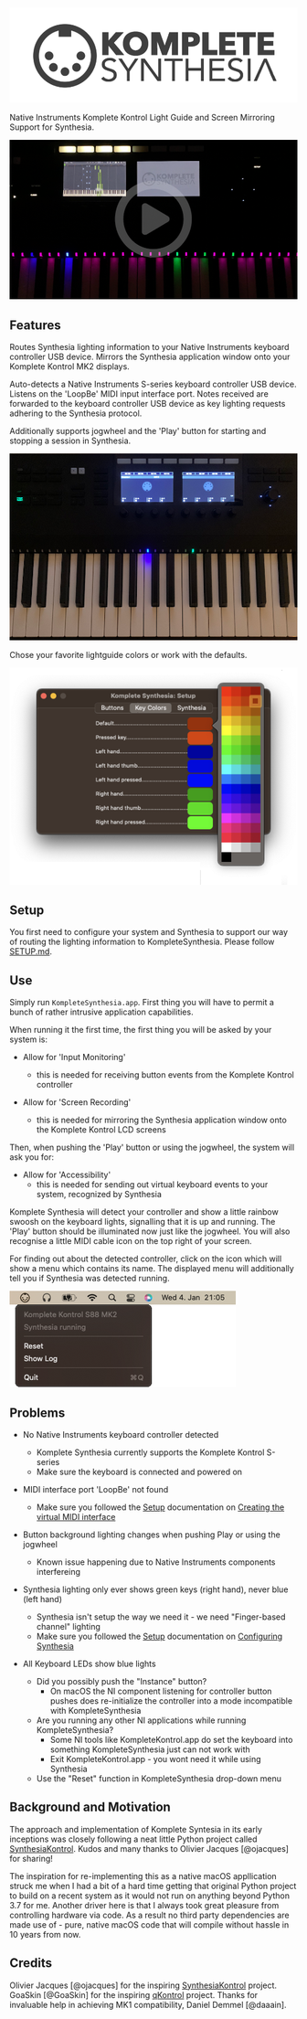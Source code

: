 <p align="center"><img src="site/images/Logo.png" /></p>

Native Instruments Komplete Kontrol Light Guide and Screen Mirroring Support for Synthesia.

<p align="center"><a href="https://youtu.be/bJiGqRVU9uU"><img src="site/images/VideoThumb_Large.png" /></a></p>

## Features

Routes Synthesia lighting information to your Native Instruments keyboard controller USB device. Mirrors the Synthesia application window onto your Komplete Kontrol MK2 displays.

Auto-detects a Native Instruments S-series keyboard controller USB device. Listens on the 'LoopBe' MIDI input interface port. Notes received are forwarded to the keyboard controller USB device as key lighting requests adhering to the Synthesia protocol.

Additionally supports jogwheel and the 'Play' button for starting and stopping a session in Synthesia.

![In Action](site/images/ButtonsAndLightGuide.png)

Chose your favorite lightguide colors or work with the defaults.

![Lightguide Setup](site/images/Setup_Dialog.png)

## Setup

You first need to configure your system and Synthesia to support our way of routing the lighting information to KompleteSynthesia. Please follow [SETUP.md](SETUP.md).

## Use

Simply run `KompleteSynthesia.app`. First thing you will have to permit a bunch of rather intrusive application capabilities.

When running it the first time, the first thing you will be asked by your system is:

- Allow for 'Input Monitoring'
    - this is needed for receiving button events from the Komplete Kontrol controller

- Allow for 'Screen Recording'
    - this is needed for mirroring the Synthesia application window onto the Komplete Kontrol LCD screens

Then, when pushing the 'Play' button or using the jogwheel, the system will ask you for:

- Allow for 'Accessibility'
    - this is needed for sending out virtual keyboard events to your system, recognized by Synthesia

Komplete Synthesia will detect your controller and show a little rainbow swoosh on the keyboard lights, signalling that it is up and running. The 'Play' button should be illuminated now just like the jogwheel. You will also recognise a little MIDI cable icon on the top right of your screen.

For finding out about the detected controller, click on the icon which will show a menu which contains its name. The displayed menu will additionally tell you if Synthesia was detected running.

![Komplete Synthesia](site/images/KompleteSynthesia.png)

## Problems

- No Native Instruments keyboard controller detected
    - Komplete Synthesia currently supports the Komplete Kontrol S-series
    - Make sure the keyboard is connected and powered on
  
- MIDI interface port 'LoopBe' not found
    - Make sure you followed the [Setup](#setup) documentation on [Creating the virtual MIDI interface](SETUP.md#creating-the-virtual-midi-interface)

- Button background lighting changes when pushing Play or using the jogwheel
    - Known issue happening due to Native Instruments components interfereing
    
- Synthesia lighting only ever shows green keys (right hand), never blue (left hand)
    - Synthesia isn't setup the way we need it - we need "Finger-based channel" lighting
    - Make sure you followed the [Setup](#setup) documentation on [Configuring Synthesia](SETUP.md#configuring-synthesia)

- All Keyboard LEDs show blue lights
    - Did you possibly push the "Instance" button?
        - On macOS the NI component listening for controller button pushes does re-initialize the controller into a mode incompatible with KompleteSynthesia
    - Are you running any other NI applications while running KompleteSynthesia?
        - Some NI tools like KompleteKontrol.app do set the keyboard into something KompleteSynthesia just can not work with
        - Exit KompleteKontrol.app - you wont need it while using Synthesia
    - Use the "Reset" function in KompleteSynthesia drop-down menu

## Background and Motivation

The approach and implementation of Komplete Syntesia in its early inceptions was closely following a neat little Python project called [SynthesiaKontrol](https://github.com/ojacques/SynthesiaKontrol).
Kudos and many thanks to Olivier Jacques [@ojacques] for sharing!

The inspiration for re-implementing this as a native macOS appllication struck me when I had a bit of a hard time getting that original Python project to build on a recent system as it would not run on anything beyond Python 3.7 for me. Another driver here is that I always took great pleasure from controlling hardware via code. As a result no third party dependencies are made use of - pure, native macOS code that will compile without hassle in 10 years from now.

## Credits

Olivier Jacques [@ojacques] for the inspiring [SynthesiaKontrol](https://github.com/ojacques/SynthesiaKontrol) project.
GoaSkin [@GoaSkin] for the inspiring [qKontrol](https://github.com/GoaSkin/qKontrol) project.
Thanks for invaluable help in achieving MK1 compatibility, Daniel Demmel [@daaain].

